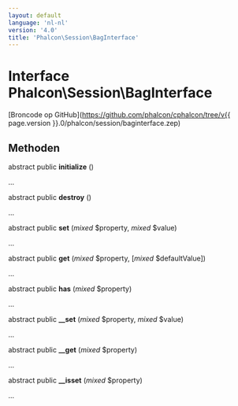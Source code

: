 ```yaml
---
layout: default
language: 'nl-nl'
version: '4.0'
title: 'Phalcon\Session\BagInterface'
---
```


# Interface **Phalcon\Session\BagInterface**

[Broncode op GitHub](https://github.com/phalcon/cphalcon/tree/v{{ page.version }}.0/phalcon/session/baginterface.zep)

## Methoden

abstract public **initialize** ()

...

abstract public **destroy** ()

...

abstract public **set** (*mixed* $property, *mixed* $value)

...

abstract public **get** (*mixed* $property, [*mixed* $defaultValue])

...

abstract public **has** (*mixed* $property)

...

abstract public **__set** (*mixed* $property, *mixed* $value)

...

abstract public **__get** (*mixed* $property)

...

abstract public **__isset** (*mixed* $property)

...